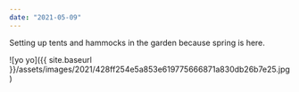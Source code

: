 ```yaml
---
date: "2021-05-09"
---
```


Setting up tents and hammocks in the garden because spring is here.

![yo yo]({{ site.baseurl }}/assets/images/2021/428ff254e5a853e619775666871a830db26b7e25.jpg)
